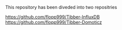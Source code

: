 This repository has been diveded into two repositries

https://github.com/flopp999/Tibber-InfluxDB
https://github.com/flopp999/Tibber-Domoticz
